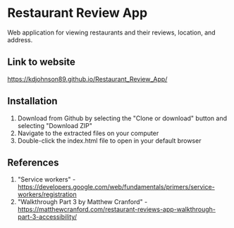 # Restaurant Review App

Web application for viewing restaurants and their reviews, location, and address.

## Link to website

https://kdjohnson89.github.io/Restaurant_Review_App/

## Installation

1. Download from Github by selecting the "Clone or download" button and selecting "Download ZIP"
2. Navigate to the extracted files on your computer
3. Double-click the index.html file to open in your default browser

## References

1. "Service workers" - https://developers.google.com/web/fundamentals/primers/service-workers/registration
2. "Walkthrough Part 3 by Matthew Cranford" - https://matthewcranford.com/restaurant-reviews-app-walkthrough-part-3-accessibility/
